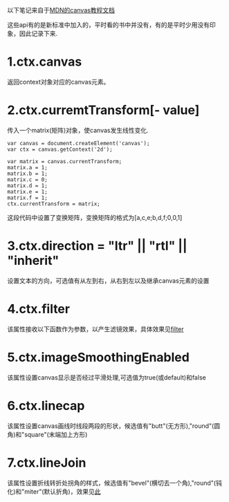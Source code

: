 以下笔记来自于[MDN的canvas教程文档](https://developer.mozilla.org/en-US/docs/Web/API/Canvas_API/Tutorial)

这些api有的是新标准中加入的，平时看的书中并没有，有的是平时少用没有印象，因此记录下来.

# 1.ctx.canvas
返回context对象对应的canvas元素。

# 2.ctx.curremtTransform[- value]
传入一个matrix(矩阵)对象，使canvas发生线性变化.
```
var canvas = document.createElement('canvas');
var ctx = canvas.getContext('2d');

var matrix = canvas.currentTransform;
matrix.a = 1;
matrix.b = 1;
matrix.c = 0;
matrix.d = 1;
matrix.e = 1;
matrix.f = 1;
ctx.currentTransform = matrix;
```
这段代码中设置了变换矩阵，变换矩阵的格式为[a,c,e;b,d,f;0,0,1]

# 3.ctx.direction = "ltr" || "rtl" || "inherit"
设置文本的方向，可选值有从左到右，从右到左以及继承canvas元素的设置


# 4.ctx.filter
该属性接收以下函数作为参数，以产生滤镜效果，具体效果见[filter](https://developer.mozilla.org/en-US/docs/Web/CSS/filter#url\(\))

# 5.ctx.imageSmoothingEnabled
该属性设置canvas显示是否经过平滑处理,可选值为true(或default)和false

# 6.ctx.linecap
该属性设置canvas画线时线段两段的形状，候选值有"butt"(无方形),"round"(圆角)和"square"(末端加上方形)

# 7.ctx.lineJoin
该属性设置折线转折处拐角的样式，候选值有"bevel"(横切去一个角),"round"(钝化)和"miter"(默认折角)，效果见[此](https://developer.mozilla.org/en-US/docs/Web/API/CanvasRenderingContext2D/lineJoin)
